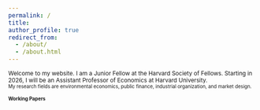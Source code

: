 ```yaml
---
permalink: /
title: 
author_profile: true
redirect_from: 
  - /about/
  - /about.html
---
```


<small> Welcome to my website. I am a Junior Fellow at the Harvard Society of Fellows. Starting in 2026, I will be an Assistant Professor of Economics at Harvard University. <br> 
<small> My research fields are environmental economics, public finance, industrial organization, and market design.

#### Working Papers
